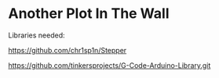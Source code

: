 # Another Plot In The Wall

Libraries needed:

https://github.com/chr1sp1n/Stepper

https://github.com/tinkersprojects/G-Code-Arduino-Library.git
